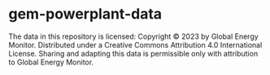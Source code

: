 # gem-powerplant-data

The data in this repository is licensed:
Copyright © 2023 by Global Energy Monitor. Distributed under a Creative Commons Attribution 4.0 International License. Sharing and adapting this data is permissible only with attribution to Global Energy Monitor.
